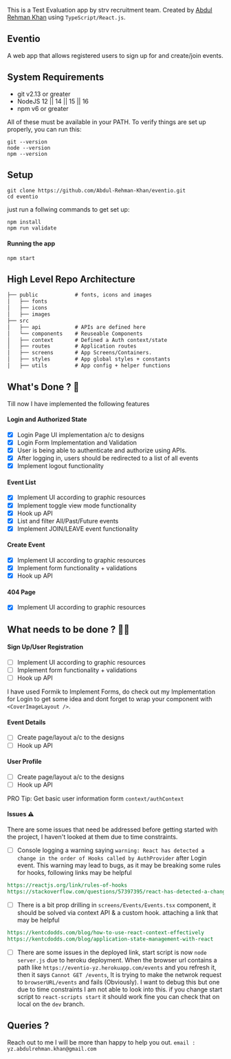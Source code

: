 This is a Test Evaluation app by strv recruitment team. Created by [Abdul Rehman Khan](https://github.com/Abdul-Rehman-Khan "Abdul Rehman Khan") using `TypeScript/React.js`.


## Eventio
A web app that allows registered users to sign up for and create/join events. 


## System Requirements

- git v2.13 or greater
- NodeJS 12 || 14 || 15 || 16
- npm v6 or greater

All of these must be available in your PATH. To verify things are set up properly, you can run this:

    git --version
    node --version
    npm --version

## Setup
    git clone https://github.com/Abdul-Rehman-Khan/eventio.git
    cd eventio
just run a follwing commands to get set up:
```shell
npm install
npm run validate
```
#### Running the app
```shell
npm start
```


## High Level Repo Architecture 
```rst
├── public            # fonts, icons and images
│   ├── fonts
│   ├── icons
│   ├── images
├── src	
│   ├── api           # APIs are defined here
│   └── components    # Reuseable Components
│   ├── context       # Defined a Auth context/state
│   ├── routes        # Application routes
│   ├── screens       # App Screens/Containers. 
│   ├── styles        # App global styles + constants
│   ├── utils         # App config + helper functions
```
## What's Done ? 🚀
Till now I have implemented the following features

#### Login and Authorized State
- [x] Login Page UI implementation a/c to designs
- [x] Login Form Implementation and Validation
- [x] User is being able to authenticate and authorize using APIs.
- [x] After logging in, users should be redirected to a list of all events
- [x] Implement logout functionality

#### Event List
- [x] Implement UI according to graphic resources
- [x] Implement toggle view mode functionality
- [x] Hook up API
- [x] List and filter All/Past/Future events
- [x] Implement JOIN/LEAVE event functionality

#### Create Event
- [x] Implement UI according to graphic resources
- [x] Implement form functionality + validations
- [x] Hook up API

#### 404 Page
- [x] Implement UI according to graphic resources

## What needs to be done ? 👷‍♂️

#### Sign Up/User Registration
- [ ] Implement UI according to graphic resources
- [ ] Implement form functionality + validations
- [ ] Hook up API

I have used Formik to Implement Forms, do check out my Implementation for Login to get some idea and dont forget to wrap your component with `<CoverImageLayout />`.

#### Event Details
- [ ] Create page/layout a/c to the designs
- [ ] Hook up API

#### User Profile
- [ ] Create page/layout a/c to the designs
- [ ] Hook up API

PRO Tip: Get basic user information form `context/authContext `

#### Issues ⚠️
There are some issues that need be addressed before getting started with the project, I haven't looked at them due to time constraints.

- [ ] Console logging a warning saying `warning: React has detected a change in the order of Hooks called by AuthProvider` after Login event.
  This warning may lead to bugs, as it may be breaking some rules for hooks, following links may be helpful 
```rst
https://reactjs.org/link/rules-of-hooks
https://stackoverflow.com/questions/57397395/react-has-detected-a-change-in-the-order-of-hooks-but-hooks-seem-to-be-invoked.
```
- [ ] There is a bit prop drilling in `screens/Events/Events.tsx` component, it should be solved via context API & a custom hook. 
  attaching a link that may be helpful
```rst
https://kentcdodds.com/blog/how-to-use-react-context-effectively
https://kentcdodds.com/blog/application-state-management-with-react  
```
- [ ] There are some issues in the deployed link, start script is now `node server.js` due to heroku deployment. When the browser url contains a path like `https://eventio-yz.herokuapp.com/events` and you refresh it, then it says `Cannot GET /events`, It is trying to make the netwrok request to `browserURL/events` and fails (Obviously). I want to debug this but one due to time constraints I am not able to look into this. if you change start script to `react-scripts start` it should work fine you can check that on local on the `dev` branch. 

## Queries ?
Reach out to me I will be more than happy to help you out.
`email : yz.abdulrehman.khan@gmail.com`


